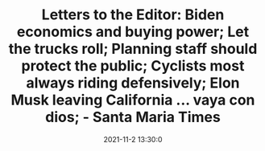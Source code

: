 ---
"title": "Letters to the Editor: Biden economics and buying power; Let the trucks roll; Planning staff should protect the public; Cyclists most always riding defensively; Elon Musk leaving California ... vaya con dios; - Santa Maria Times"
"date": "2021-11-2 13:30:0"
"feed_name": "GOOGLENEWSDRILLING"
"feed_website": "https://news.google.com/search?q=drilling%2Bincident&hl=en-US&gl=US&ceid=US:en"
"feed_rss": "https://news.google.com/rss/search?q=drilling%2Bincident&hl=en-US&gl=US&ceid=US:en"
"link": "https://santamariatimes.com/opinion/letters/letters-to-the-editor-biden-economics-and-buying-power-let-the-trucks-roll-planning-staff/article_3adb89f4-95af-5411-924e-8165f079ab60.html"
"source": "{'href': 'https://santamariatimes.com', 'title': 'Santa Maria Times'}"
"file": "_posts/2021-1-1-735f714d92293c4db188beea99c671850bd796f6.md"
"accident": "0"
"drilling": "0"
"dead": "0"
"injured": "0"
"arrested": "0"
"place": "unknown place"
"where": "unknown site"
"causes": "unknown"
"place_uri": "unknown place"
---
